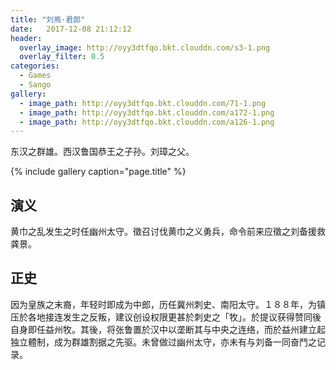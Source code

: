 ```yaml
---
title: "刘焉·君郎"
date:   2017-12-08 21:12:12
header:
  overlay_image: http://oyy3dtfqo.bkt.clouddn.com/s3-1.png
  overlay_filter: 0.5
categories:
  - Games
  - Sango
gallery:
  - image_path: http://oyy3dtfqo.bkt.clouddn.com/71-1.png
  - image_path: http://oyy3dtfqo.bkt.clouddn.com/a172-1.png
  - image_path: http://oyy3dtfqo.bkt.clouddn.com/a126-1.png
---
```


东汉之群雄。西汉鲁国恭王之子孙。刘璋之父。

{% include gallery caption="page.title" %}

## 演义

黄巾之乱发生之时任幽州太守。徵召讨伐黄巾之义勇兵，命令前来应徵之刘备援救龚景。

## 正史

因为皇族之末裔，年轻时即成为中郎，历任冀州刺史、南阳太守。１８８年，为镇压於各地接连发生之反叛，建议创设权限更甚於刺史之「牧」。於提议获得赞同後自身即任益州牧。其後，将张鲁置於汉中以垄断其与中央之连络，而於益州建立起独立體制，成为群雄割据之先驱。未曾做过幽州太守，亦未有与刘备一同奋鬥之记录。